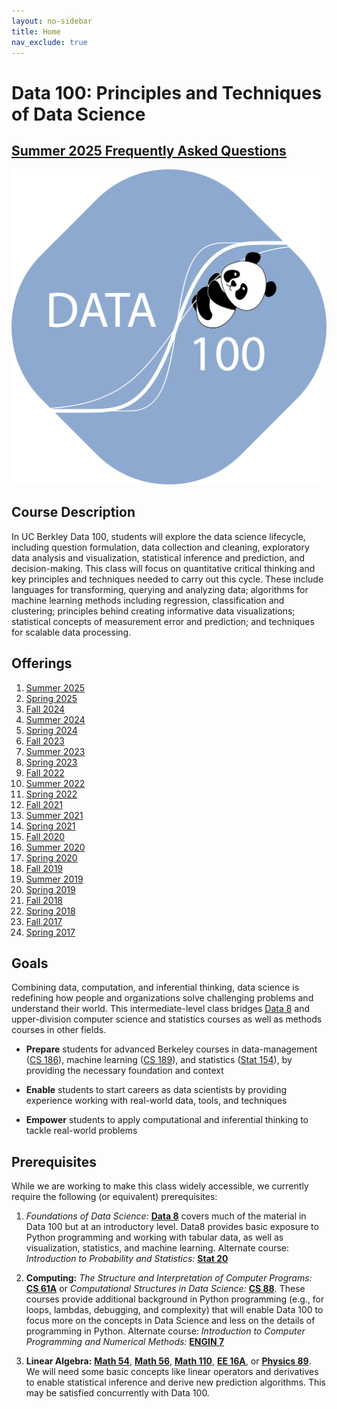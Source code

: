 ```yaml
---
layout: no-sidebar
title: Home
nav_exclude: true
---
```


# Data 100: Principles and Techniques of Data Science

## [Summer 2025 Frequently Asked Questions](faqs/su25)

<img src="panda-logo.png" alt="Data 100 Logo" class="centered-icon" />

## Course Description

In UC Berkley Data 100, students will explore the data science lifecycle, including question formulation, data collection and cleaning, exploratory data analysis and visualization, statistical inference and prediction​, and decision-making.​ This class will focus on quantitative critical thinking​ and key principles and techniques needed to carry out this cycle. These include languages for transforming, querying and analyzing data; algorithms for machine learning methods including regression, classification and clustering; principles behind creating informative data visualizations; statistical concepts of measurement error and prediction; and techniques for scalable data processing.

## Offerings
1. [Summer 2025](su25)
1. [Spring 2025](sp25)
1. [Fall 2024](fa24)
1. [Summer 2024](su24)
1. [Spring 2024](sp24)
1. [Fall 2023](fa23)
1. [Summer 2023](su23)
1. [Spring 2023](sp23)
1. [Fall 2022](fa22)
1. [Summer 2022](su22)
1. [Spring 2022](sp22)
1. [Fall 2021](fa21)
1. [Summer 2021](su21)
1. [Spring 2021](sp21)
1. [Fall 2020](fa20)
1. [Summer 2020](su20)
1. [Spring 2020](sp20)
1. [Fall 2019](fa19)
1. [Summer 2019](su19)
1. [Spring 2019](sp19)
1. [Fall 2018](fa18)
1. [Spring 2018](sp18)
1. [Fall 2017](fa17)
1. [Spring 2017](sp17)

## Goals

Combining data, computation, and inferential thinking, data science is redefining how people and organizations solve challenging problems and understand their world.
This intermediate-level class bridges [Data 8](http://data8.org/) and upper-division computer science and statistics courses as well as methods courses in other fields.

- **Prepare** students for advanced Berkeley courses in data-management ([CS 186](http://www.cs186berkeley.net)), machine learning ([CS 189](https://people.eecs.berkeley.edu/~jrs/189/)), and statistics ([Stat 154](http://www.stat.berkeley.edu/~rabbee/s154/)), by providing the necessary foundation and context

- **Enable** students to start careers as data scientists by providing experience working with real-world data, tools, and techniques

- **Empower** students to apply computational and inferential thinking to tackle real-world problems

## Prerequisites

While we are working to make this class widely accessible, we currently require the following (or equivalent) prerequisites:

1. *Foundations of Data Science:* [**Data 8**](http://data8.org/) covers much of the material in Data 100 but at an introductory level. Data8 provides basic exposure to Python programming and working with tabular data, as well as visualization, statistics, and machine learning. Alternate course: *Introduction to Probability and Statistics:* [**Stat 20**](https://stat20.berkeley.edu/)

1. **Computing:** _The Structure and Interpretation of Computer Programs:_ [**CS 61A**](http://cs61a.org) or _Computational Structures in Data Science:_ [**CS 88**](http://cs88-website.github.io). These courses provide additional background in Python programming (e.g., for loops, lambdas, debugging, and complexity) that will enable Data 100 to focus more on the concepts in Data Science and less on the details of programming in Python. Alternate course: *Introduction to Computer Programming and Numerical Methods:* [**ENGIN 7**](https://undergraduate.catalog.berkeley.edu/courses/1066961)

1. **Linear Algebra:** [**Math 54**](https://math.berkeley.edu/courses/overview/lowerdivcourses/math54), [**Math 56**](https://math.berkeley.edu/courses/overview/lower-division-course-outlines/math-56), [**Math 110**](https://undergraduate.catalog.berkeley.edu/courses/1145111), [**EE 16A**](https://eecs16a.org/), or [**Physics 89**](https://undergraduate.catalog.berkeley.edu/courses/1184991). We will need some basic concepts like linear operators and derivatives to enable statistical inference and derive new prediction algorithms. This may be satisfied concurrently with Data 100.